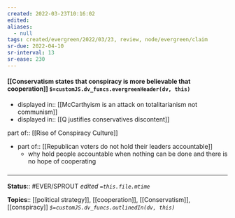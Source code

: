```yaml
---
created: 2022-03-23T10:16:02 
edited: 
aliases:
  - null
tags: created/evergreen/2022/03/23, review, node/evergreen/claim
sr-due: 2022-04-10
sr-interval: 13
sr-ease: 230
---
```


#### [[Conservatism states that conspiracy is more believable that cooperation]] `$=customJS.dv_funcs.evergreenHeader(dv, this)`

- displayed in:: [[McCarthyism is an attack on totalitarianism not communism]]
- displayed in:: [[Q justifies conservatives discontent]]

part of:: [[Rise of Conspiracy Culture]]

- part of:: [[Republican voters do not hold their leaders accountable]]
	- why hold people accountable when nothing can be done and there is no hope of cooperating

### <hr class="footnote"/>

**Status**:: #EVER/SPROUT
*edited `=this.file.mtime`*

**Topics**:: [[political strategy]], [[cooperation]], [[Conservatism]], [[conspiracy]]
*`$=customJS.dv_funcs.outlinedIn(dv, this)`*
